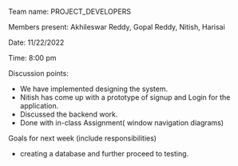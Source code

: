 Team name: PROJECT_DEVELOPERS

Members present: Akhileswar Reddy, Gopal Reddy, Nitish, Harisai

Date: 11/22/2022

Time: 8:00 pm

Discussion points: 

* We have implemented designing the system.
* Nitish has come up with a prototype of signup and Login for the application.
* Discussed the backend work.
* Done with in-class Assignment( window navigation diagrams)

Goals for next week (include responsibilities)

*   creating a database and further proceed to testing. 
